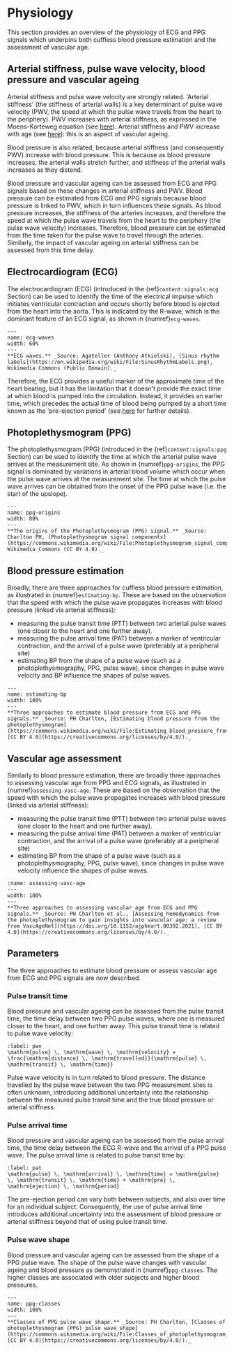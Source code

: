 # Physiology

This section provides an overview of the physiology of ECG and PPG signals which underpins both cuffless blood pressure estimation and the assessment of vascular age.

## Arterial stiffness, pulse wave velocity, blood pressure and vascular ageing

Arterial stiffness and pulse wave velocity are strongly related. 'Arterial stiffness' (the stiffness of arterial walls) is a key determinant of pulse wave velocity (PWV, the speed at which the pulse wave travels from the heart to the periphery). PWV increases with arterial stiffness, as expressed in the Moens-Korteweg equation (see [here](https://doi.org/10.1038/s41598-017-05807-x)). Arterial stiffness and PWV increase with age (see [here](https://doi.org/10.1093/eurheartj/ehq165)): this is an aspect of vascular ageing.

Blood pressure is also related, because arterial stiffness (and consequently PWV) increase with blood pressure. This is because as blood pressure increases, the arterial walls stretch further, and stiffness of the arterial walls increases as they distend. 

Blood pressure and vascular ageing can be assessed from ECG and PPG signals based on these changes in arterial stiffness and PWV. Blood pressure can be estimated from ECG and PPG signals because blood pressure is linked to PWV, which in turn influences these signals. As blood pressure increases, the stiffness of the arteries increases, and therefore the speed at which the pulse wave travels from the heart to the periphery (the pulse wave velocity) increases. Therefore, blood pressure can be estimated from the time taken for the pulse wave to travel through the arteries. Similarly, the impact of vascular ageing on arterial stiffness can be assessed from this time delay.

## Electrocardiogram (ECG)

The electrocardiogram (ECG) (introduced in the {ref}`content:signals:ecg` Section) can be used to identify the time of the electrical impulse which initiates ventricular contraction and occurs shortly before blood is ejected from the heart into the aorta. This is indicated by the R-wave, which is the dominant feature of an ECG signal, as shown in {numref}`ecg-waves`.

```{figure} https://upload.wikimedia.org/wikipedia/commons/5/53/SinusRhythmLabels.png
---
name: ecg-waves
width: 60%
---
**ECG waves.** _Source: Agateller (Anthony Atkielski), [Sinus rhythm labels](https://en.wikipedia.org/wiki/File:SinusRhythmLabels.png), Wikimedia Commons (Public Domain)._
```

Therefore, the ECG provides a useful marker of the approximate time of the heart beating, but it has the limitation that it doesn't provide the exact time at which blood is pumped into the circulation. Instead, it provides an earlier time, which precedes the actual time of blood being pumped by a short time known as the 'pre-ejection period' (see [here](https://doi.org/10.1088/1361-6579/aada72) for further details).

## Photoplethysmogram (PPG)

The photoplethysmogram (PPG) (introduced in the {ref}`content:signals:ppg` Section) can be used to identify the time at which the arterial pulse wave arrives at the measurement site. As shown in {numref}`ppg-origins`, the PPG signal is dominated by variations in arterial blood volume which occur when the pulse wave arrives at the measurement site. The time at which the pulse wave arrives can be obtained from the onset of the PPG pulse wave (i.e. the start of the upslope).

```{figure} https://upload.wikimedia.org/wikipedia/commons/a/ad/Photoplethysmogram_signal_components.svg
---
name: ppg-origins
width: 80%
---
**The origins of the Photoplethysmogram (PPG) signal.** _Source: Charlton PH, [Photoplethysmogram signal components](https://commons.wikimedia.org/wiki/File:Photoplethysmogram_signal_components.svg), Wikimedia Commons (CC BY 4.0)._
```

## Blood pressure estimation

Broadly, there are three approaches for cuffless blood pressure estimation, as illustrated in {numref}`estimating-bp`. These are based on the observation that the speed with which the pulse wave propagates increases with blood pressure (linked via arterial stiffness):
   - measuring the pulse transit time (PTT) between two arterial pulse waves (one closer to the heart and one further away).
   - measuring the pulse arrival time (PAT) between a marker of ventricular contraction, and the arrival of a pulse wave (preferably at a peripheral site)
   - estimating BP from the shape of a pulse wave (such as a photoplethysmography, PPG, pulse wave), since changes in pulse wave velocity and BP influence the shapes of pulse waves.

```{figure} https://upload.wikimedia.org/wikipedia/commons/thumb/6/6f/Estimating_blood_pressure_from_the_photoplethysmogram.pdf/page1-1024px-Estimating_blood_pressure_from_the_photoplethysmogram.pdf.jpg
---
name: estimating-bp
width: 100%
---
**Three approaches to estimate blood pressure from ECG and PPG signals.** _Source: PH Charlton, [Estimating blood pressure from the photoplethysmogram](https://commons.wikimedia.org/wiki/File:Estimating_blood_pressure_from_the_photoplethysmogram.pdf), [CC BY 4.0](https://creativecommons.org/licenses/by/4.0/)._
```

## Vascular age assessment

Similarly to blood pressure estimation, there are broadly three approaches to assessing vascular age from PPG and ECG signals, as illustrated in {numref}`assessing-vasc-age`. These are based on the observation that the speed with which the pulse wave propagates increases with blood pressure (linked via arterial stiffness):
   - measuring the pulse transit time (PTT) between two arterial pulse waves (one closer to the heart and one further away).
   - measuring the pulse arrival time (PAT) between a marker of ventricular contraction, and the arrival of a pulse wave (preferably at a peripheral site)
   - estimating BP from the shape of a pulse wave (such as a photoplethysmography, PPG, pulse wave), since changes in pulse wave velocity influence the shapes of pulse waves.

```{figure} ../images/assessing-vasc-age.jpg
:name: assessing-vasc-age
---
width: 100%
---
**Three approaches to assessing vascular age from ECG and PPG signals.** _Source: PH Charlton et al., [Assessing hemodynamics from the photoplethysmogram to gain insights into vascular age: a review from VascAgeNet](https://doi.org/10.1152/ajpheart.00392.2021), [CC BY 4.0](https://creativecommons.org/licenses/by/4.0/)._
```

## Parameters

The three approaches to estimate blood pressure or assess vascular age from ECG and PPG signals are now described.

### Pulse transit time

Blood pressure and vascular ageing can be assessed from the pulse transit time, the time delay between two PPG pulse waves, where one is measured closer to the heart, and one further away. This pulse transit time is related to pulse wave velocity:

```{math}
:label: pwv
\mathrm{pulse} \, \mathrm{wave} \, \mathrm{velocity} = \frac{\mathrm{distance} \, \mathrm{travelled}}{\mathrm{pulse} \, \mathrm{transit} \, \mathrm{time}}
```

Pulse wave velocity is in turn related to blood pressure. The distance travelled by the pulse wave between the two PPG measurement sites is often unknown, introducing additional uncertainty into the relationship between the measured pulse transit time and the true blood pressure or arterial stiffness.

### Pulse arrival time

Blood pressure and vascular ageing can be assessed from the pulse arrival time, the time delay between the ECG R-wave and the arrival of a PPG pulse wave. The pulse arrival time is related to pulse transit time by:
```{math}
:label: pat
\mathrm{pulse} \, \mathrm{arrival} \, \mathrm{time} = \mathrm{pulse} \, \mathrm{transit} \, \mathrm{time} + \mathrm{pre} \, \mathrm{ejection} \, \mathrm{period}
```

The pre-ejection period can vary both between subjects, and also over time for an individual subject. Consequently, the use of pulse arrival time introduces additional uncertainty into the assessment of blood pressure or arterial stiffness beyond that of using pulse transit time.

### Pulse wave shape

Blood pressure and vascular ageing can be assessed from the shape of a PPG pulse wave. The shape of the pulse wave changes with vascular ageing and blood pressure as demonstrated in {numref}`ppg-classes`. The higher classes are associated with older subjects and higher blood pressures.

```{figure} https://upload.wikimedia.org/wikipedia/commons/thumb/e/ed/Classes_of_photoplethysmogram_%28PPG%29_pulse_wave_shape.svg/1024px-Classes_of_photoplethysmogram_%28PPG%29_pulse_wave_shape.svg.png
---
name: ppg-classes
width: 100%
---
**Classes of PPG pulse wave shape.** _Source: PH Charlton, [Classes of photoplethysmogram (PPG) pulse wave shape](https://commons.wikimedia.org/wiki/File:Classes_of_photoplethysmogram_(PPG)_pulse_wave_shape.svg), [CC BY 4.0](https://creativecommons.org/licenses/by/4.0/)._
```
